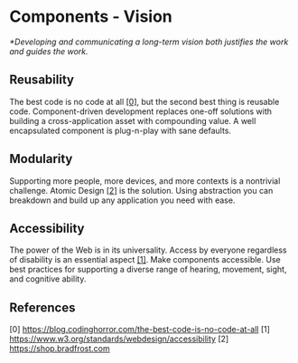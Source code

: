 # Components - Vision

_*Developing and communicating a long-term vision both justifies the work and guides the work._

## Reusability

The best code is no code at all [[0]](https://blog.codinghorror.com/the-best-code-is-no-code-at-all), but the second best thing is reusable code. Component-driven development replaces one-off solutions with building a cross-application asset with compounding value. A well encapsulated component is plug-n-play with sane defaults.

## Modularity

Supporting more people, more devices, and more contexts is a nontrivial challenge. Atomic Design [[2]](https://shop.bradfrost.com) is the solution. Using abstraction you can breakdown and build up any application you need with ease.

## Accessibility

The power of the Web is in its universality. Access by everyone regardless of disability is an essential aspect [[1]](https://www.w3.org/standards/webdesign/accessibility). Make components accessible. Use best practices for supporting a diverse range of hearing, movement, sight, and cognitive ability.

## References

[0] https://blog.codinghorror.com/the-best-code-is-no-code-at-all
[1] https://www.w3.org/standards/webdesign/accessibility
[2] https://shop.bradfrost.com
